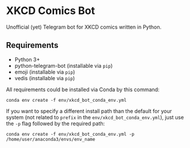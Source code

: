 # XKCD Comics Bot

Unofficial (yet) Telegram bot for XKCD comics written in Python.

## Requirements

* Python 3+
* python-telegram-bot (installable via `pip`)
* emoji (installable via `pip`)
* vedis (installable via `pip`)

All requirements could be installed via Conda by this command:

```
conda env create -f env/xkcd_bot_conda_env.yml
```

If you want to specify a different install path than the default for your system (not related to `prefix` in the `env/xkcd_bot_conda_env.yml`), just use the `-p` flag followed by the required path:

```
conda env create -f env/xkcd_bot_conda_env.yml -p /home/user/anaconda3/envs/env_name
```

